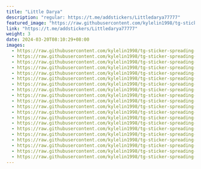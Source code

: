 ```yaml
---
title: "Little Darya"
description: "regular: https://t.me/addstickers/Littledarya77777"
featured_image: "https://raw.githubusercontent.com/kylelin1998/tg-sticker-spreading-worldwide-images/main/img/d3fee4b2-e289-4734-a320-958b454d3c85.jpg"
link: "https://t.me/addstickers/Littledarya77777"
weight: 3
date: 2024-03-20T08:10:29+08:00
images:
  - https://raw.githubusercontent.com/kylelin1998/tg-sticker-spreading-worldwide-images/main/img/d3fee4b2-e289-4734-a320-958b454d3c85.jpg
  - https://raw.githubusercontent.com/kylelin1998/tg-sticker-spreading-worldwide-images/main/img/74bbaee7-b8a4-4d59-8ed2-eeed4e2b5974.jpg
  - https://raw.githubusercontent.com/kylelin1998/tg-sticker-spreading-worldwide-images/main/img/dbdafb1b-1be7-43a6-8054-eb9e4c367537.jpg
  - https://raw.githubusercontent.com/kylelin1998/tg-sticker-spreading-worldwide-images/main/img/d06d0eda-f9b6-4565-8c1d-ca851a4dd93b.jpg
  - https://raw.githubusercontent.com/kylelin1998/tg-sticker-spreading-worldwide-images/main/img/ce3ab65b-87ff-4f2b-b2dd-af1363c9d298.jpg
  - https://raw.githubusercontent.com/kylelin1998/tg-sticker-spreading-worldwide-images/main/img/d784a1b2-86ed-4f3e-bf89-fc7d1d535ba0.jpg
  - https://raw.githubusercontent.com/kylelin1998/tg-sticker-spreading-worldwide-images/main/img/ac6ac668-a904-4d90-9c41-fefacff8aceb.jpg
  - https://raw.githubusercontent.com/kylelin1998/tg-sticker-spreading-worldwide-images/main/img/efbcad55-3b46-4961-9f02-5737261f4b1c.jpg
  - https://raw.githubusercontent.com/kylelin1998/tg-sticker-spreading-worldwide-images/main/img/ee83823c-ca78-4783-9ee0-ce99b41bf5c2.jpg
  - https://raw.githubusercontent.com/kylelin1998/tg-sticker-spreading-worldwide-images/main/img/840c9861-7a37-4aad-8714-8f1765c8a40b.jpg
  - https://raw.githubusercontent.com/kylelin1998/tg-sticker-spreading-worldwide-images/main/img/0939b0d4-536c-4a0a-b385-d7e1d02a644f.jpg
  - https://raw.githubusercontent.com/kylelin1998/tg-sticker-spreading-worldwide-images/main/img/da4a40fd-1689-43b0-8401-fb4f245aa2d0.jpg
  - https://raw.githubusercontent.com/kylelin1998/tg-sticker-spreading-worldwide-images/main/img/28c09a72-b46b-484f-8c96-22d1ee89fd7e.jpg
  - https://raw.githubusercontent.com/kylelin1998/tg-sticker-spreading-worldwide-images/main/img/cd6663f3-16c9-4749-9aa4-42dad4e885c6.jpg
  - https://raw.githubusercontent.com/kylelin1998/tg-sticker-spreading-worldwide-images/main/img/6cd73593-e6d0-44ad-a2aa-84105ff9933f.jpg
  - https://raw.githubusercontent.com/kylelin1998/tg-sticker-spreading-worldwide-images/main/img/03751617-94b2-4eed-acc7-f2f4ca811515.jpg
  - https://raw.githubusercontent.com/kylelin1998/tg-sticker-spreading-worldwide-images/main/img/877b3a84-83e7-4f90-8866-6ffe9799af42.jpg
  - https://raw.githubusercontent.com/kylelin1998/tg-sticker-spreading-worldwide-images/main/img/591c4405-58aa-4182-b796-062e1110f341.jpg
  - https://raw.githubusercontent.com/kylelin1998/tg-sticker-spreading-worldwide-images/main/img/87e6b034-c959-491c-a796-bcc7ecf67c1e.jpg
  - https://raw.githubusercontent.com/kylelin1998/tg-sticker-spreading-worldwide-images/main/img/8073d0bf-38ce-48f4-906b-47ab9432e519.jpg
---
```

